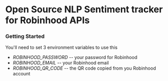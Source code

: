 # Open Source NLP Sentiment tracker for Robinhood APIs


### Getting Started


You'll need to set 3 environment variables to use this 
   - *ROBINHOOD_PASSWORD* -- your password for Robinhood
   - *ROBINHOOD_EMAIL* -- your Robinhood email
   - *ROBINHOOD_QR_CODE* -- the QR code copied from you Robinhood account
